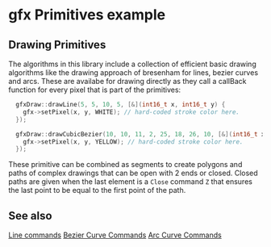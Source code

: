 # gfx Primitives example

## Drawing Primitives

The algorithms in this library include a collection of efficient basic drawing algorithms like the drawing approach of
bresenham for lines, bezier curves and arcs. These are availabe for drawing directly as they call a callBack function for every pixel that is part of the primitives:

```cpp
  gfxDraw::drawLine(5, 5, 10, 5, [&](int16_t x, int16_t y) {
    gfx->setPixel(x, y, WHITE); // hard-coded stroke color here.
  });

  gfxDraw::drawCubicBezier(10, 10, 11, 2, 25, 18, 26, 10, [&](int16_t x, int16_t y) {
    gfx->setPixel(x, y, YELLOW); // hard-coded stroke color here.
  });
```

These primitive can be combined as segments to create polygons and paths of complex drawings that can be open with 2
ends or closed.  Closed paths are given when the last element is a `Close` command `Z` that ensures the last point to be
equal to the first point of the path.


## See also

[Line commands](../../docs/line_command.md)
[Bezier Curve Commands](../../docs/bezier_command.md)
[Arc Curve Commands](../../docs/elliptical_arc_command.md)
